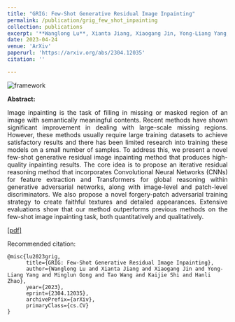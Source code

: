 ```yaml
---
title: "GRIG: Few-Shot Generative Residual Image Inpainting"
permalink: /publication/grig_few_shot_inpainting
collection: publications
excerpt: '**Wanglong Lu**, Xianta Jiang, Xiaogang Jin, Yong-Liang Yang, Minglun Gong, Tao Wang, Kaijie Shi, and Hanli Zhao∗'
date: 2023-04-24
venue: 'ArXiv'
paperurl: 'https://arxiv.org/abs/2304.12035'
citation: ''

---
```

![framework](https://longlongaaago.github.io/images/publications/few_shot_framework.png)

<b>Abstract:</b>
<div style="text-align: justify">
Image inpainting is the task of filling in missing or masked region of an image with semantically meaningful contents. Recent methods have shown significant improvement in dealing with large-scale missing regions. However, these methods usually require large training datasets to achieve satisfactory results and there has been limited research into training these models on a small number of samples. To address this, we present a novel few-shot generative residual image inpainting method that produces high-quality inpainting results. The core idea is to propose an iterative residual reasoning method that incorporates Convolutional Neural Networks (CNNs) for feature extraction and Transformers for global reasoning within generative adversarial networks, along with image-level and patch-level discriminators. We also propose a novel forgery-patch adversarial training strategy to create faithful textures and detailed appearances. Extensive evaluations show that our method outperforms previous methods on the few-shot image inpainting task, both quantitatively and qualitatively.
</div>


[[pdf]](https://arxiv.org/abs/2304.12035)

Recommended citation: 
```
@misc{lu2023grig,
      title={GRIG: Few-Shot Generative Residual Image Inpainting}, 
      author={Wanglong Lu and Xianta Jiang and Xiaogang Jin and Yong-Liang Yang and Minglun Gong and Tao Wang and Kaijie Shi and Hanli Zhao},
      year={2023},
      eprint={2304.12035},
      archivePrefix={arXiv},
      primaryClass={cs.CV}
}
```

